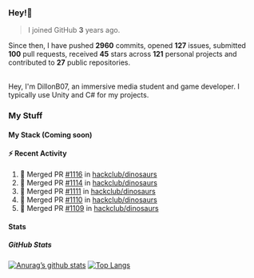 ### Hey!👋
<!-- [![Banner](banner.png)](https://dillonb07.is-a.dev) -->


> I joined GitHub **3** years ago.

Since then, I have pushed **2960** commits, opened **127** issues, submitted **100** pull requests, received **45** stars across **121** personal projects and contributed to **27** public repositories.

<br>
Hey, I'm DillonB07, an immersive media student and game developer. I typically use Unity and C# for my projects.

<br>

### My Stuff

#### My Stack (Coming soon)

#### :zap: Recent Activity

<!--START_SECTION:activity-->
1. 🎉 Merged PR [#1116](https://github.com/hackclub/dinosaurs/pull/1116) in [hackclub/dinosaurs](https://github.com/hackclub/dinosaurs)
2. 🎉 Merged PR [#1114](https://github.com/hackclub/dinosaurs/pull/1114) in [hackclub/dinosaurs](https://github.com/hackclub/dinosaurs)
3. 🎉 Merged PR [#1111](https://github.com/hackclub/dinosaurs/pull/1111) in [hackclub/dinosaurs](https://github.com/hackclub/dinosaurs)
4. 🎉 Merged PR [#1110](https://github.com/hackclub/dinosaurs/pull/1110) in [hackclub/dinosaurs](https://github.com/hackclub/dinosaurs)
5. 🎉 Merged PR [#1109](https://github.com/hackclub/dinosaurs/pull/1109) in [hackclub/dinosaurs](https://github.com/hackclub/dinosaurs)
<!--END_SECTION:activity-->

#### Stats

##### GitHub Stats
[![Anurag’s github stats](https://github-readme-stats.vercel.app/api?username=dillonb07&show_icons=true&theme=radical)](https://github.com/dillonb07)
[![Top Langs](https://github-readme-stats.vercel.app/api/top-langs/?username=dillonb07&layout=compact&theme=radical)](https://github.com/dillonb07)
